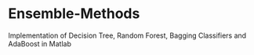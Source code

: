 # Ensemble-Methods
Implementation of Decision Tree, Random Forest, Bagging Classifiers and AdaBoost in Matlab

